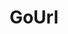 ---
codehost: https://github.com/https://github.com/cryptoapi
logohandle: gourlio
sort: gourl
title: GoUrl
twitter: https://x.com/CryptocoinAPI
website: https://gourl.io/
---